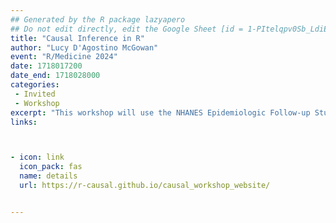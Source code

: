 ```yaml
---
## Generated by the R package lazyapero
## Do not edit directly, edit the Google Sheet [id = 1-PItelqpv0Sb_LdiEDqb8O3D_Roii5nVTL07IRVbRtA]
title: "Causal Inference in R"
author: "Lucy D'Agostino McGowan"
event: "R/Medicine 2024"
date: 1718017200
date_end: 1718028000
categories:
 - Invited
 - Workshop
excerpt: "This workshop will use the NHANES Epidemiologic Follow-up Study (NHEFS) data. In this workshop, we’ll teach the essential elements of answering causal questions in R through causal diagrams, and causal modeling techniques such as propensity scores and inverse probability weighting."
links:



- icon: link
  icon_pack: fas
  name: details
  url: https://r-causal.github.io/causal_workshop_website/


---
```

